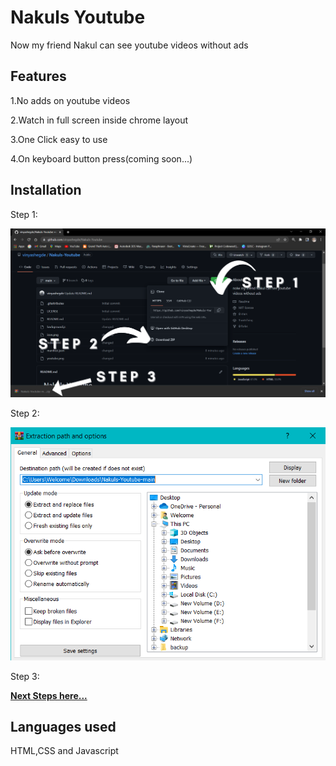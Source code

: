 # Nakuls Youtube
 Now my friend Nakul can see youtube videos without ads
 
 ## Features
 
 1.No adds on youtube videos
 
 2.Watch in full screen inside chrome layout
 
 3.One Click easy to use
 
 4.On keyboard button press(coming soon...)
 
 
 ## Installation
 
 Step 1:
 
 ![](https://raw.githubusercontent.com/vinyashegde/Nakuls-Youtube/main/STep%201.png)
 
 Step 2:
 
 ![](https://raw.githubusercontent.com/vinyashegde/Nakuls-Youtube/main/Nakuls-Youtube-main.zip%209_9_2022%203_07_30%20AM.png)
 
 Step 3:
 
 [**Next Steps here...**](https://webkul.com/blog/how-to-install-the-unpacked-extension-in-chrome/)



## Languages used

HTML,CSS and Javascript


